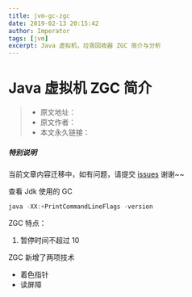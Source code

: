 ```yaml
---
title: jvm-gc-zgc
date: 2019-02-13 20:15:42
author: Imperator
tags: [jvm]
excerpt: Java 虚拟机，垃圾回收器 ZGC 简介与分析
---
```


# Java 虚拟机 ZGC 简介

> * 原文地址：[]()
> * 原文作者：[]()
> * 本文永久链接：[]()

##### **特别说明**

当前文章内容迁移中，如有问题，请提交 [issues](https://github.com/Starrier/starrier.github.io/issues) 谢谢~~

查看 Jdk 使用的 GC

```java
java -XX:+PrintCommandLineFlags -version
```

ZGC 特点：

 1. 暂停时间不超过 10

ZGC  新增了两项技术

- 着色指针
- 读屏障

